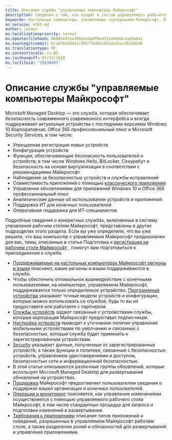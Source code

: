 ```yaml
---
title: Описание службы "управляемые компьютеры Майкрософт"
description: Сведения о том, что входит в состав управляемого рабочего стола Майкрософт в качестве службы
keywords: Настольные компьютеры, управляемые корпорацией Майкрософт, Microsoft 365, служба, документация
ms.service: m365-md
author: jaimeo
ms.localizationpriority: normal
ms.openlocfilehash: 0668564fea300ace1bdf8ad32a34d85c2ad5a641
ms.sourcegitcommit: 6cabf0226de1c95bff6ddb1852dac5ecdb2d6b96
ms.translationtype: MT
ms.contentlocale: ru-RU
ms.lasthandoff: 07/23/2019
ms.locfileid: "35830497"
---
```

# <a name="microsoft-managed-desktop-service-description"></a>Описание службы "управляемые компьютеры Майкрософт"

Microsoft Managed Desktop — это служба, которая обеспечивает безопасность современного современного интерфейса и всегда поддерживает актуальные устройства с последними версиями Windows 10 Корпоративная, Office 365 профессиональный плюс и Microsoft Security Services, в том числе:

- Упрощенная регистрация новых устройств
- Конфигурация устройств
- Функции, обеспечивающие безопасность пользователей и устройств, в том числе Windows Hello, BitLocker, Секуребут и безопасность на основе виртуализации в соответствии с рекомендациями Майкрософт
- Наблюдение за безопасностью устройств и службы исправлений
- Совместимость приложений с помощью [классического приложения](https://docs.microsoft.com/fasttrack/win-10-desktop-app-assure)
- Управление обновлениями для приложений Windows 10 и Office 365 профессиональный плюс
- Аналитические данные об использовании устройств и приложений
- Поддержка ИТ для конечных пользователей
- Оперативная поддержка для ИТ-специалистов

Подробные сведения о конкретных службах, включенных в систему управления рабочим столом Майкрософт, представлены в других подразделах этого раздела. Если вы уже определили, что вы уже решили, что ваш компьютер с управляемым Майкрософт предназначен для вас, темы, описанные в статье Подготовка к [регистрации на рабочем столе Майкрософт](https://docs.microsoft.com/microsoft-365/managed-desktop/get-ready/) , помогут вам подготовиться к присоединение к службе.

- [Поддерживаемые на настольных компьютерах Майкрософт регионы и языки](regions-languages.md) поясняют, какие регионы и языки поддерживаются в службе.
- Чтобы обеспечить оптимальное взаимодействие с конечными пользователями, на компьютере, управляемом Майкрософт, поддерживается только определенное устройство. [Программные устройства](device-list.md) указывает точные модели устройств и конфигурации, которые можно использовать со службой, будь то вы их предоставите или работаете с партнером.
- [Службы устройств](device-services.md) задают связанные с устройствами службы, которые корпорация Майкрософт предоставит подписчикам.
- [Настройка устройств](device-policies.md) приводит к уточнению политик управления мобильными устройствами по умолчанию и связанных с безопасностью, которые служба будет применять к зарегистрированным устройствам.
- [Security](security.md) указывает данные, полученные от зарегистрированных устройств, а также функции и политики, связанные с безопасностью устройств, управлением удостоверениями и доступом, безопасностью сети и информационной безопасностью.
- [](updates.md) В этой статье описываются различные группы обновлений, которые использует Microsoft Managed Desktop для развертывания обновлений на устройствах.
- [Поддержка](support.md) Майкрософт предоставляет пользователям сведения о поддержке вашей организации и конечных пользователей.
- [Операции и мониторинг](operations-and-monitoring.md) поясняется, как управление изменениями осуществляется с помощью управляемого рабочего стола Майкрософт, в том числе стандартных процедур для запроса и подготовки изменений в развертывании.
- [Требования к приложениям](mmd-app-requirements.md) описание типов приложений и поведений, разрешенных в управляемом Майкрософт рабочем столе, а также разделение ролей и обязанностей для развертывания и управления приложениями.
